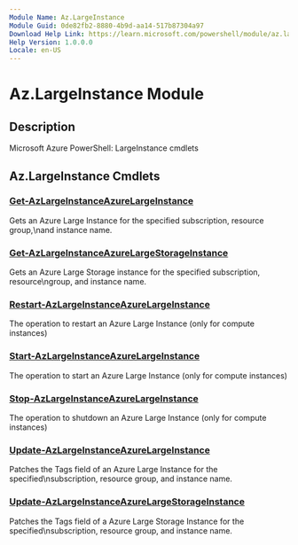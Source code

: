 ```yaml
---
Module Name: Az.LargeInstance
Module Guid: 0de82fb2-8880-4b9d-aa14-517b87304a97
Download Help Link: https://learn.microsoft.com/powershell/module/az.largeinstance
Help Version: 1.0.0.0
Locale: en-US
---
```


# Az.LargeInstance Module
## Description
Microsoft Azure PowerShell: LargeInstance cmdlets

## Az.LargeInstance Cmdlets
### [Get-AzLargeInstanceAzureLargeInstance](Get-AzLargeInstanceAzureLargeInstance.md)
Gets an Azure Large Instance for the specified subscription, resource group,\nand instance name.

### [Get-AzLargeInstanceAzureLargeStorageInstance](Get-AzLargeInstanceAzureLargeStorageInstance.md)
Gets an Azure Large Storage instance for the specified subscription, resource\ngroup, and instance name.

### [Restart-AzLargeInstanceAzureLargeInstance](Restart-AzLargeInstanceAzureLargeInstance.md)
The operation to restart an Azure Large Instance (only for compute instances)

### [Start-AzLargeInstanceAzureLargeInstance](Start-AzLargeInstanceAzureLargeInstance.md)
The operation to start an Azure Large Instance (only for compute instances)

### [Stop-AzLargeInstanceAzureLargeInstance](Stop-AzLargeInstanceAzureLargeInstance.md)
The operation to shutdown an Azure Large Instance (only for compute instances)

### [Update-AzLargeInstanceAzureLargeInstance](Update-AzLargeInstanceAzureLargeInstance.md)
Patches the Tags field of an Azure Large Instance for the specified\nsubscription, resource group, and instance name.

### [Update-AzLargeInstanceAzureLargeStorageInstance](Update-AzLargeInstanceAzureLargeStorageInstance.md)
Patches the Tags field of a Azure Large Storage Instance for the specified\nsubscription, resource group, and instance name.


